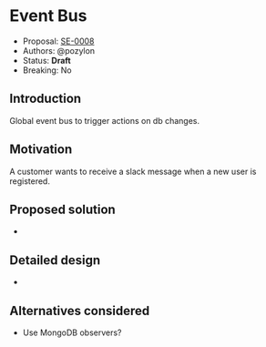 # Event Bus

* Proposal: [SE-0008](0008-event-bus.md)
* Authors: @pozylon
* Status: **Draft**
* Breaking: No

## Introduction

Global event bus to trigger actions on db changes.

## Motivation

A customer wants to receive a slack message when a new user is registered.

## Proposed solution

-

## Detailed design

-

## Alternatives considered

* Use MongoDB observers?
